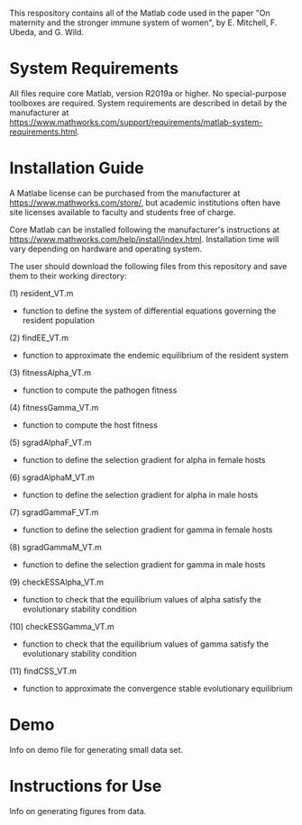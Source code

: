 This respository contains all of the Matlab code used in the paper "On maternity and the stronger immune system of women", by E. Mitchell, F. Ubeda, and G. Wild.

# System Requirements
All files require core Matlab, version R2019a or higher. No special-purpose toolboxes are required. System requirements are described in detail by the manufacturer at <https://www.mathworks.com/support/requirements/matlab-system-requirements.html>.

# Installation Guide
A Matlabe license can be purchased from the manufacturer at <https://www.mathworks.com/store/>, but academic institutions often have site licenses available to faculty and students free of charge.

Core Matlab can be installed following the manufacturer's instructions at <https://www.mathworks.com/help/install/index.html>. Installation time will vary depending on hardware and operating system.

The user should download the following files from this repository and save them to their working directory:

(1) resident_VT.m 
- function to define the system of differential equations governing the resident population

(2) findEE_VT.m 
- function to approximate the endemic equilibrium of the resident system

(3) fitnessAlpha_VT.m 
- function to compute the pathogen fitness

(4) fitnessGamma_VT.m 
- function to compute the host fitness

(5) sgradAlphaF_VT.m 
- function to define the selection gradient for alpha in female hosts

(6) sgradAlphaM_VT.m 
- function to define the selection gradient for alpha in male hosts

(7) sgradGammaF_VT.m 
- function to define the selection gradient for gamma in female hosts

(8) sgradGammaM_VT.m 
- function to define the selection gradient for gamma in male hosts

(9) checkESSAlpha_VT.m 
- function to check that the equilibrium values of alpha satisfy the evolutionary stability condition

(10) checkESSGamma_VT.m 
- function to check that the equilibrium values of gamma satisfy the evolutionary stability condition

(11) findCSS_VT.m 
- function to approximate the convergence stable evolutionary equilibrium

# Demo

Info on demo file for generating small data set.

# Instructions for Use

Info on generating figures from data.